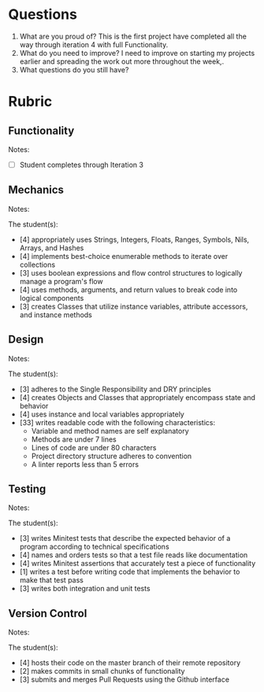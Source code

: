 # Questions

1. What are you proud of?  This is the first project  have completed all the way through iteration 4 with full Functionality.
1. What do you need to improve?
I need to improve on starting my projects earlier and spreading the work out more throughout the week,.
1. What questions do you still have?


# Rubric

## Functionality

Notes:

- [ ] Student completes through Iteration 3

## Mechanics

Notes:

The student(s):

- [4] appropriately uses Strings, Integers, Floats, Ranges, Symbols, Nils, Arrays, and Hashes
- [4] implements best-choice enumerable methods to iterate over collections
- [3] uses boolean expressions and flow control structures to logically manage a program's flow
- [4] uses methods, arguments, and return values to break code into logical components
- [3] creates Classes that utilize instance variables, attribute accessors, and instance methods

## Design

Notes:

The student(s):

- [3] adheres to the Single Responsibility and DRY principles
- [4] creates Objects and Classes that appropriately encompass state and behavior
- [4] uses instance and local variables appropriately
- [33] writes readable code with the following characteristics:
    * Variable and method names are self explanatory
    * Methods are under 7 lines
    * Lines of code are under 80 characters
    * Project directory structure adheres to convention
    * A linter reports less than 5 errors

## Testing

Notes:

The student(s):

- [3] writes Minitest tests that describe the expected behavior of a program according to technical specifications
- [4] names and orders tests so that a test file reads like documentation
- [4] writes Minitest assertions that accurately test a piece of functionality
- [1] writes a test before writing code that implements the behavior to make that test pass
- [3] writes both integration and unit tests

## Version Control

Notes:

The student(s):

- [4] hosts their code on the master branch of their remote repository
- [2] makes commits in small chunks of functionality
- [3] submits and merges Pull Requests using the Github interface
